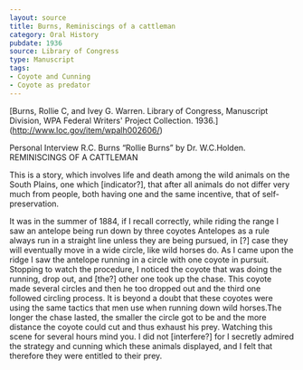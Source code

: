 ```yaml
---
layout: source
title: Burns, Reminiscings of a cattleman
category: Oral History
pubdate: 1936
source: Library of Congress
type: Manuscript 
tags: 
- Coyote and Cunning
- Coyote as predator
---
```



[Burns, Rollie C, and Ivey G. Warren. Library of Congress, Manuscript Division, WPA Federal Writers' Project Collection. 1936.] (http://www.loc.gov/item/wpalh002606/)

Personal Interview R.C. Burns “Rollie Burns” by Dr. W.C.Holden. REMINISCINGS OF A CATTLEMAN

This is a story, which involves life and death among the wild animals on the South Plains, one which [indicator?], that after all animals do not differ very much from people, both having one and the same incentive, that of self-preservation.

It was in the summer of 1884, if I recall correctly, while riding the range I saw an antelope being run down by three coyotes
Antelopes as a rule always run in a straight line unless they are being pursued, in [?] case they will eventually move in a wide circle, like wild horses do. As I came upon the ridge I saw the antelope running in a circle with one coyote in pursuit.  Stopping to watch the procedure, I noticed the coyote that was doing the running, drop out, and [the?] other one took up the chase.  This coyote made several circles and then he too dropped out and the third one followed circling process.  It is beyond a doubt that these coyotes were using the same tactics that men use when running down wild horses.The longer the chase lasted, the  smaller the circle got to be and the more distance the coyote could cut and thus exhaust his prey.  Watching this scene for several hours mind you. I did not [interfere?] for I secretly admired the strategy and cunning which these animals displayed, and I felt that therefore they were entitled to their prey.
